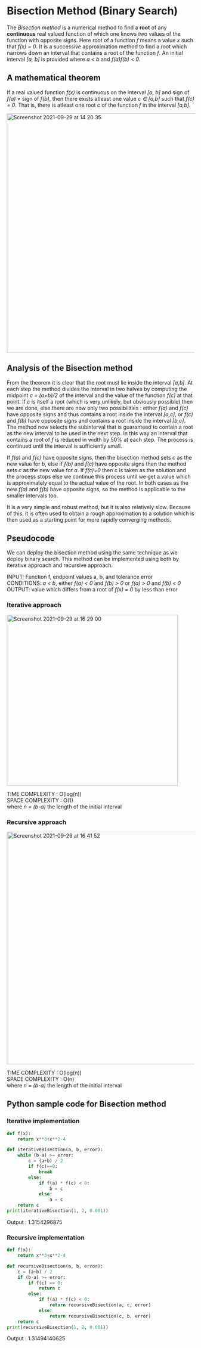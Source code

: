 # Bisection Method (Binary Search)
The <i>Bisection method</i> is a numerical method to find a <b>root</b> of any <b>continuous</b> real valued function of which one knows two values of the function with opposite signs. Here root of a function *f* means a value *x* such that *f(x) = 0*. It is a successive approximation method to find a root which narrows down an interval that contains a root of the function *f*. An initial interval *[a, b]* is provided where *a < b* and *f(a)f(b) < 0*.

## A mathematical theorem

If a real valued function *f(x)* is continuous on the interval *[a, b]* and sign of *f(a)* ≠ sign of *f(b)*, then there exists atleast one value *c ∈ [a,b]* such that *f(c) = 0*. That is, there is atleast one root *c* of the function *f* in the interval *[a,b]*. 

<img width="642" alt="Screenshot 2021-09-29 at 14 20 35" src="https://user-images.githubusercontent.com/76846542/135235738-4a54ea34-6d30-4f8d-96bc-d032b26ed420.png">

## Analysis of the Bisection method

From the theorem it is clear that the root must lie inside the interval *[a,b]*. At each step the method divides the interval in two halves by computing the midpoint *c = (a+b)/2* of the interval and the value of the function *f(c)* at that point. If *c* is itself a root (which is very unlikely, but obviously possible) then we are done, else there are now only two possibilities : either *f(a)* and *f(c)* have opposite signs and thus contains a root inside the interval *[a,c]*, or *f(c)* and *f(b)* have opposite signs and contains a root inside the interval *[b,c]*. The method now selects the subinterval that is guaranteed to contain a root as the new interval to be used in the next step. In this way an interval that contains a root of *f* is reduced in width by 50% at each step. The process is continued until the interval is sufficiently small.<br>

If *f(a)* and *f(c)* have opposite signs, then the bisection method sets *c* as the new value for *b*, else if *f(b)* and *f(c)* have opposite signs then the method sets *c* as the new value for *a*. If *f(c)=0* then *c* is taken as the solution and the process stops else we continue this process until we get a value which is approximately equal to the actual value of the root. In both cases as the new *f(a)* and *f(b)* have opposite signs, so the method is applicable to the smaller intervals too.<br>

It is a very simple and robust method, but it is also relatively slow. Because of this, it is often used to obtain a rough approximation to a solution which is then used as a starting point for more rapidly converging methods.

## Pseudocode
We can deploy the bisection method using the same technique as we deploy binary search. This method can be implemented using both by iterative approach and recursive approach.


INPUT: Function f, endpoint values a, b, and tolerance error <br>
CONDITIONS: *a < b*, either *f(a) < 0* and *f(b) > 0* or *f(a) > 0* and *f(b) < 0* <br>
OUTPUT: value which differs from a root of *f(x) = 0* by less than error <br>

### Iterative approach
<img width="458" alt="Screenshot 2021-09-29 at 16 29 00" src="https://user-images.githubusercontent.com/76846542/135255880-98daaec7-4f47-48a2-a5a7-51abb9cfbceb.png">

TIME COMPLEXITY : O(log(n)) <br>
SPACE COMPLEXITY : O(1) <br>
where *n = (b-a)* the length of the initial interval


### Recursive approach
<img width="624" alt="Screenshot 2021-09-29 at 16 41 52" src="https://user-images.githubusercontent.com/76846542/135257497-a554837c-9194-4dcd-a9a9-15a06bd2fd20.png">

TIME COMPLEXITY : O(log(n)) <br>
SPACE COMPLEXITY : O(n) <br>
where *n = (b-a)* the length of the initial interval

## Python sample code for Bisection method

### Iterative implementation
``` python
def f(x):
    return x**3+x**2-4

def iterativeBisection(a, b, error):
    while (b-a) >= error:
        c = (a+b) / 2
        if f(c)==0:
            break
        else:
            if f(a) * f(c) < 0:
                b = c
            else:
                a = c
    return c 
print(iterativeBisection(1, 2, 0.001))
```
Output : 1.3154296875

### Recursive implementation
``` python
def f(x):
    return x**3+x**2-4

def recursiveBisection(a, b, error):
    c = (a+b) / 2 
    if (b-a) >= error:
        if f(c) == 0:
            return c
        else:
            if f(a) * f(c) < 0:
                return recursiveBisection(a, c, error)
            else:
                return recursiveBisection(c, b, error)
    return c
print(recursiveBisection(1, 2, 0.001))
```
Output : 1.31494140625
